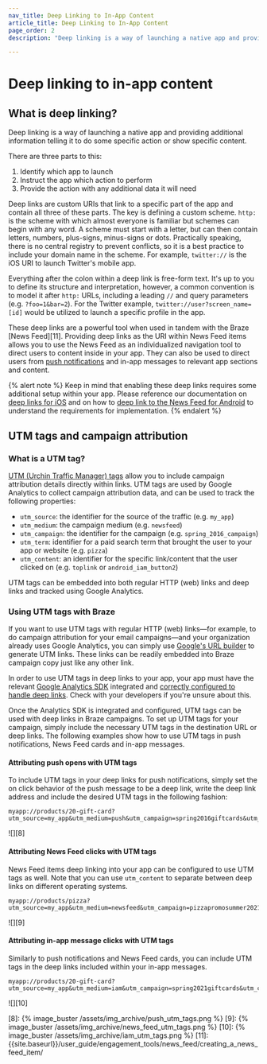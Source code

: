 ```yaml
---
nav_title: Deep Linking to In-App Content
article_title: Deep Linking to In-App Content
page_order: 2
description: "Deep linking is a way of launching a native app and providing additional information telling it to do some specific action or show specific content. This reference article covers how to deep-link in your in-app message content."

---
```


# Deep linking to in-app content

## What is deep linking?

Deep linking is a way of launching a native app and providing additional information telling it to do some specific action or show specific content.

There are three parts to this:

1. Identify which app to launch
2. Instruct the app which action to perform
3. Provide the action with any additional data it will need

Deep links are custom URIs that link to a specific part of the app and contain all three of these parts. The key is defining a custom scheme. `http:` is the scheme with which almost everyone is familiar but schemes can begin with any word. A scheme must start with a letter, but can then contain letters, numbers, plus-signs, minus-signs or dots. Practically speaking, there is no central registry to prevent conflicts, so it is a best practice to include your domain name in the scheme. For example, `twitter://` is the iOS URI to launch Twitter's mobile app.

Everything after the colon within a deep link is free-form text. It's up to you to define its structure and interpretation, however, a common convention is to model it after `http:` URLs, including a leading `//` and query parameters (e.g. `?foo=1&bar=2`). For the Twitter example, `twitter://user?screen_name=[id]` would be utilized to launch a specific profile in the app.

These deep links are a powerful tool when used in tandem with the Braze [News Feed][11]. Providing deep links as the URI within News Feed items allows you to use the News Feed as an individualized navigation tool to direct users to content inside in your app. They can also be used to direct users from [push notifications][1] and in-app messages to relevant app sections and content.

{% alert note %}
Keep in mind that enabling these deep links requires some additional setup within your app. Please reference our documentation on [deep links for iOS]({{site.baseurl}}/developer_guide/platform_integration_guides/ios/advanced_use_cases/linking/#deep-links) and on how to [deep link to the News Feed for Android]({{site.baseurl}}/developer_guide/platform_integration_guides/android/advanced_use_cases/deep_linking/#Android_Deep_Advance) to understand the requirements for implementation.
{% endalert %}

## UTM tags and campaign attribution

### What is a UTM tag?

[UTM (Urchin Traffic Manager) tags][4] allow you to include campaign attribution details directly within links. UTM tags are used by Google Analytics to collect campaign attribution data, and can be used to track the following properties:

- `utm_source`: the identifier for the source of the traffic (e.g. `my_app`)
- `utm_medium`: the campaign medium (e.g. `newsfeed`)
- `utm_campaign`: the identifier for the campaign (e.g. `spring_2016_campaign`)
- `utm_term`: identifier for a paid search term that brought the user to your app or website (e.g. `pizza`)
- `utm_content`: an identifier for the specific link/content that the user clicked on (e.g. `toplink` or `android_iam_button2`)

UTM tags can be embedded into both regular HTTP (web) links and deep links and tracked using Google Analytics.

### Using UTM tags with Braze

If you want to use UTM tags with regular HTTP (web) links—for example, to do campaign attribution for your email campaigns—and your organization already uses Google Analytics, you can simply use [Google's URL builder][6] to generate UTM links. These links can be readily embedded into Braze campaign copy just like any other link.

In order to use UTM tags in deep links to your app, your app must have the relevant [Google Analytics SDK][5] integrated and [correctly configured to handle deep links][7]. Check with your developers if you're unsure about this.

Once the Analytics SDK is integrated and configured, UTM tags can be used with deep links in Braze campaigns. To set up UTM tags for your campaign, simply include the necessary UTM tags in the destination URL or deep links. The following examples show how to use UTM tags in push notifications, News Feed cards and in-app messages.

#### Attributing push opens with UTM tags

To include UTM tags in your deep links for push notifications, simply set the on click behavior of the push message to be a deep link, write the deep link address and include the desired UTM tags in the following fashion:

```
myapp://products/20-gift-card?utm_source=my_app&utm_medium=push&utm_campaign=spring2016giftcards&utm_content=ios_deeplink
```

![][8]

#### Attributing News Feed clicks with UTM tags

News Feed items deep linking into your app can be configured to use UTM tags as well. Note that you can use `utm_content` to separate between deep links on different operating systems.

```
myapp://products/pizza?utm_source=my_app&utm_medium=newsfeed&utm_campaign=pizzapromosummer2021&utm_content=android_deeplink
```

![][9]

#### Attributing in-app message clicks with UTM tags

Similarly to push notifications and News Feed cards, you can include UTM tags in the deep links included within your in-app messages.

```
myapp://products/20-gift-card?utm_source=my_app&utm_medium=iam&utm_campaign=spring2021giftcards&utm_content=web_link
```

![][10]

[1]: {{site.baseurl}}/developer_guide/platform_integration_guides/ios/push_notifications/integration/
[2]: {{site.baseurl}}/developer_guide/platform_integration_guides/ios/advanced_use_cases/linking/#deep-links
[3]: {{site.baseurl}}/developer_guide/platform_integration_guides/android/advanced_use_cases/deep_linking/#Android_Deep_Advance
[4]: https://support.google.com/analytics/answer/1033863?hl=en
[5]: https://developers.google.com/analytics/devguides/collection/
[6]: https://support.google.com/analytics/answer/1033867
[7]: https://developers.google.com/analytics/solutions/mobile-campaign-deep-link
[8]: {% image_buster /assets/img_archive/push_utm_tags.png %}
[9]: {% image_buster /assets/img_archive/news_feed_utm_tags.png %}
[10]: {% image_buster /assets/img_archive/iam_utm_tags.png %}
[11]: {{site.baseurl}}/user_guide/engagement_tools/news_feed/creating_a_news_feed_item/
